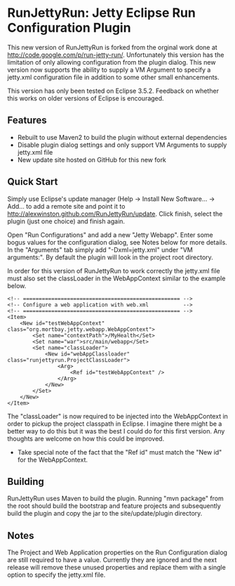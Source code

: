 RunJettyRun: Jetty Eclipse Run Configuration Plugin
===================================================

This new version of RunJettyRun is forked from the orginal work done at http://code.google.com/p/run-jetty-run/. Unfortunately this version has the limitation of only allowing configuration from the plugin dialog. This new version now supports the ability to supply a VM Argument to specify a jetty.xml configuration file in addition to some other small enhancements.

This version has only been tested on Eclipse 3.5.2. Feedback on whether this works on older versions of Eclipse is encouraged.

Features
---------
- Rebuilt to use Maven2 to build the plugin without external dependencies
- Disable plugin dialog settings and only support VM Arguments to supply jetty.xml file
- New update site hosted on GitHub for this new fork

Quick Start
------------
Simply use Eclipse's update manager (Help -> Install New Software... -> Add... to add a remote site and point it to http://alexwinston.github.com/RunJettyRun/update. Click finish, select the plugin (just one choice) and finish again.

Open "Run Configurations" and add a new "Jetty Webapp".  Enter some bogus values for the configuration dialog, see Notes below for more details. In the "Arguments" tab simply add "-Dxml=jetty.xml" under "VM arguments:". By default the plugin will look in the project root directory.

In order for this version of RunJettyRun to work correctly the jetty.xml file must also set the classLoader in the WebAppContext similar to the example below.

	<!-- ================================================== -->
	<!-- Configure a web application with web.xml           -->
	<!-- ================================================== -->
	<Item>
		<New id="testWebAppContext" class="org.mortbay.jetty.webapp.WebAppContext">
			<Set name="contextPath">/MyHealth</Set>
			<Set name="war">src/main/webapp</Set>
			<Set name="classLoader">
				<New id="webAppClassloader" class="runjettyrun.ProjectClassLoader">
					<Arg>
						<Ref id="testWebAppContext" />
					</Arg>
				</New>
			</Set>
		</New>
	</Item>

The "classLoader" is now required to be injected into the WebAppContext in order to pickup the project classpath in Eclipse. I imagine there might be a better way to do this but it was the best I could do for this first version.  Any thoughts are welcome on how this could be improved.

* Take special note of the fact that the "Ref id" must match the "New id" for the WebAppContext.

Building
--------
RunJettyRun uses Maven to build the plugin.  Running "mvn package" from the root should build the bootstrap and feature projects and subsequently build the plugin and copy the jar to the site/update/plugin directory.

Notes
-----
The Project and Web Application properties on the Run Configuration dialog are still required to have a value.  Currently they are ignored and the next release will remove these unused properties and replace them with a single option to specify the jetty.xml file.
